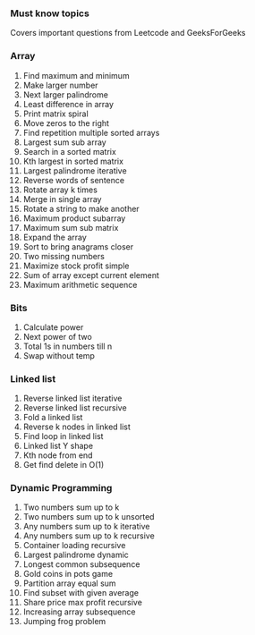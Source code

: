 ### Must know topics
Covers important questions from Leetcode and GeeksForGeeks
### Array

1. Find maximum and minimum
2. Make larger number
3. Next larger palindrome
4. Least difference in array
5. Print matrix spiral
6. Move zeros to the right
7. Find repetition multiple sorted arrays
8. Largest sum sub array
9. Search in a sorted matrix
10. Kth largest in sorted matrix
11. Largest palindrome iterative
12. Reverse words of sentence
13. Rotate array k times
14. Merge in single array
15. Rotate a string to make another
16. Maximum product subarray
17. Maximum sum sub matrix
18. Expand the array
19. Sort to bring anagrams closer
20. Two missing numbers
21. Maximize stock profit simple
22. Sum of array except current element
23. Maximum arithmetic sequence

### Bits

1. Calculate power
2. Next power of two
3. Total 1s in numbers till n
4. Swap without temp

### Linked list

1. Reverse linked list iterative
2. Reverse linked list recursive
3. Fold a linked list
4. Reverse k nodes in linked list
5. Find loop in linked list
6. Linked list Y shape
7. Kth node from end
8. Get find delete in O(1)

### Dynamic Programming
1. Two numbers sum up to k
2. Two numbers sum up to k unsorted
3. Any numbers sum up to k iterative
4. Any numbers sum up to k recursive
5. Container loading recursive
6. Largest palindrome dynamic
7. Longest common subsequence
8. Gold coins in pots game
9. Partition array equal sum
10. Find subset with given average
11. Share price max profit recursive
12. Increasing array subsequence
13. Jumping frog problem
